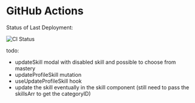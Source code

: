 # GitHub Actions

Status of Last Deployment:

![CI Status](https://github.com/IslamSolimanInnowise/Task-13-with-Dzmitry-Zhukouski/actions/workflows/ci.yml/badge.svg?branch=main)

todo:

- updateSkill modal with disabled skill and possible to choose from mastery
- updateProfileSkill mutation
- useUpdateProfileSkill hook
- update the skill eventually in the skill component (still need to pass the skillsArr to get the categoryID)
